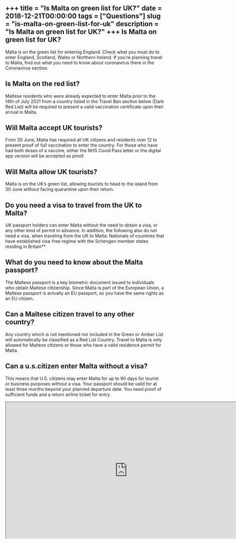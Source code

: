 +++
title = "Is Malta on green list for UK?"
date = 2018-12-21T00:00:00
tags = ["Questions"]
slug = "is-malta-on-green-list-for-uk"
description = "Is Malta on green list for UK?"
+++
Is Malta on green list for UK?
------------------------------

Malta is on the green list for entering England. Check what you must do to enter England, Scotland, Wales or Northern Ireland. If you’re planning travel to Malta, find out what you need to know about coronavirus there in the Coronavirus section.

Is Malta on the red list?
-------------------------

Maltese residents who were already expected to enter Malta prior to the 14th of July 2021 from a country listed in the Travel Ban section below (Dark Red List) will be required to present a valid vaccination certificate upon their arrival in Malta.

Will Malta accept UK tourists?
------------------------------

From 30 June, Malta has required all UK citizens and residents over 12 to present proof of full vaccination to enter the country. For those who have had both doses of a vaccine, either the NHS Covid Pass letter or the digital app version will be accepted as proof.

Will Malta allow UK tourists?
-----------------------------

Malta is on the UK’s green list, allowing tourists to head to the island from 30 June without facing quarantine upon their return.

Do you need a visa to travel from the UK to Malta?
--------------------------------------------------

UK passport holders can enter Malta without the need to obtain a visa, or any other kind of permit in advance. In addition, the following also do not need a visa, when traveling from the UK to Malta: Nationals of countries that have established visa-free regime with the Schengen member states residing in Britain\*\*

What do you need to know about the Malta passport?
--------------------------------------------------

The Maltese passport is a key biometric document issued to individuals who obtain Maltese citizenship. Since Malta is part of the European Union, a Maltese passport is actually an EU passport, so you have the same rights as an EU citizen.

Can a Maltese citizen travel to any other country?
--------------------------------------------------

Any country which is not mentioned nor included in the Green or Amber List will automatically be classified as a Red List Country. Travel to Malta is only allowed for Maltese citizens or those who have a valid residence permit for Malta.

Can a u.s.citizen enter Malta without a visa?
---------------------------------------------

This means that U.S. citizens may enter Malta for up to 90 days for tourist or business purposes without a visa. Your passport should be valid for at least three months beyond your planned departure date. You need proof of sufficient funds and a return airline ticket for entry.

<iframe allow="accelerometer; autoplay; clipboard-write; encrypted-media; gyroscope; picture-in-picture" allowfullscreen="" class="__youtube_prefs__  epyt-is-override  no-lazyload" data-no-lazy="1" data-origheight="433" data-origwidth="770" data-skipgform_ajax_framebjll="" height="433" id="_ytid_44859" loading="lazy" src="https://www.youtube.com/embed/qs6kWqO0U9c?enablejsapi=1&autoplay=0&cc_load_policy=0&cc_lang_pref=&iv_load_policy=1&loop=0&modestbranding=0&rel=1&fs=1&playsinline=0&autohide=2&theme=dark&color=red&controls=1&" title="YouTube player" width="770"></iframe>